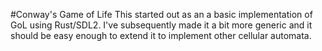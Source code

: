 #Conway's Game of Life
This started out as an a basic implementation of GoL using Rust/SDL2. I've subsequently made it a bit more generic and it should be easy enough to extend it to implement other cellular automata.